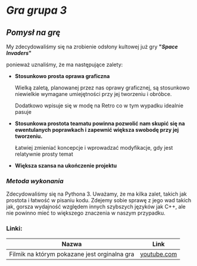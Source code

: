 # ***Gra grupa 3***

## ***Pomysł na grę***

My zdecydowaliśmy się na zrobienie odsłony kultowej już gry **"*Space Invaders*"**

ponieważ uznaliśmy, że ma następujące zalety: 
*  **Stosunkowo prosta oprawa graficzna**

    Wielką zaletą, planowanej przez nas oprawy graficznej, są stosunkowo niewielkie wymagane umiejętności przy jej tworzeniu i obróbce.

    Dodatkowo wpisuje się w modę na Retro co w tym wypadku idealnie pasuje

*   **Stosunkowa prostota teamatu powinna pozwolić nam skupić się na ewentulanych poprawkach i zapewnić większa swobodę przy jej tworzeniu.**

    Łatwiej zmieniać koncepcje i wprowadzać modyfikacje, gdy jest relatywnie prosty temat

*   **Większa szansa na ukończenie projektu**


### ***Metoda wykonania***

Zdecydowaliśmy się na Pythona 3. Uważamy, że ma kilka zalet, takich jak prostota i łatwość w pisaniu kodu. Zdejemy sobie sprawę z jego wad takich jak, gorsza wydajność względem innych szybszych języków jak C++, ale nie powinno mieć to większego znaczenia w naszym przypadku.

### Linki:

| Nazwa | Link |
|:--:|:--:|
|Filmik na którym pokazane jest orginalna gra| [youtube.com]() |
